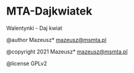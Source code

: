 # MTA-Dajkwiatek

Walentynki - Daj kwiat 

@author Mazeusz* mazeusz@msmta.pl 

@copyright 2021 Mazeusz* mazeusz@msmta.pl 

@license GPLv2
